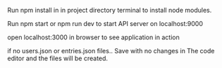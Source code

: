 Run npm install in in project directory terminal to install node modules.

Run npm start or npm run dev to start API server on localhost:9000

open localhost:3000 in browser to see application in action

if no users.json or entries.json files.. Save with no changes in The code editor and the files will be created.
